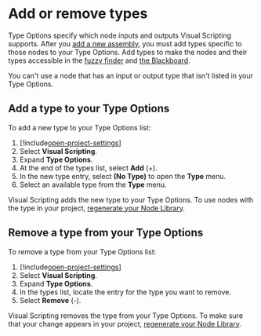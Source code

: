 ﻿# Add or remove types

Type Options specify which node inputs and outputs Visual Scripting supports. After you [add a new assembly](vs-add-remove-node-library.md), you must add types specific to those nodes to your Type Options. Add types to make the nodes and their types accessible in the [fuzzy finder](vs-interface-overview.md#the-fuzzy-finder) and [the Blackboard](vs-interface-overview.md#the-blackboard).

You can't use a node that has an input or output type that isn't listed in your Type Options. 

## Add a type to your Type Options 

To add a new type to your Type Options list: 

1. [!include[open-project-settings](./snippets/vs-open-project-settings.md)]
1. Select **Visual Scripting**.
1. Expand **Type Options**. 
1. At the end of the types list, select **Add** (+).
1. In the new type entry, select **(No Type)** to open the **Type** menu. 
1. Select an available type from the **Type** menu. 

Visual Scripting adds the new type to your Type Options. To use nodes with the type in your project, [regenerate your Node Library](vs-configuration.md#Regen).

## Remove a type from your Type Options 

To remove a type from your Type Options list: 

1. [!include[open-project-settings](./snippets/vs-open-project-settings.md)]
1. Select **Visual Scripting**.
1. Expand **Type Options**. 
1. In the types list, locate the entry for the type you want to remove. 
1. Select **Remove** (-).

Visual Scripting removes the type from your Type Options. To make sure that your change appears in your project, [regenerate your Node Library](vs-configuration.md#Regen). 